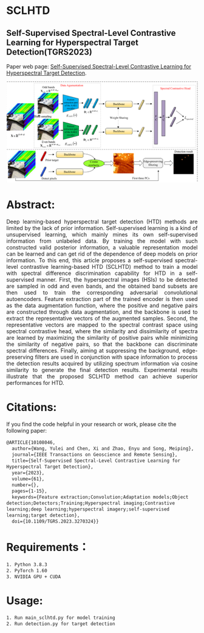 # SCLHTD

## Self-Supervised Spectral-Level Contrastive Learning for Hyperspectral Target Detection(TGRS2023)

Paper web page: [Self-Supervised Spectral-Level Contrastive Learning for Hyperspectral Target Detection](https://ieeexplore.ieee.org/document/10108046).

![SCLHTD](figure/SCLHTD.png)

# Abstract:

<p style="text-align: justify;">
    Deep learning-based hyperspectral target detection (HTD) methods are limited by the lack of prior information. Self-supervised learning is a kind of unsupervised learning, which mainly mines its own self-supervised information from unlabeled data. By training the model with such constructed valid posterior information, a valuable representation model can be learned and can get rid of the dependence of deep models on prior information. To this end, this article proposes a self-supervised spectral-level contrastive learning-based HTD (SCLHTD) method to train a model with spectral difference discrimination capability for HTD in a self-supervised manner. First, the hyperspectral images (HSIs) to be detected are sampled in odd and even bands, and the obtained band subsets are then used to train the corresponding adversarial convolutional autoencoders. Feature extraction part of the trained encoder is then used as the data augmentation function, where the positive and negative pairs are constructed through data augmentation, and the backbone is used to extract the representative vectors of the augmented samples. Second, the representative vectors are mapped to the spectral contrast space using spectral contrastive head, where the similarity and dissimilarity of spectra are learned by maximizing the similarity of positive pairs while minimizing the similarity of negative pairs, so that the backbone can discriminate spectral differences. Finally, aiming at suppressing the background, edge-preserving filters are used in conjunction with space information to process the detection results acquired by utilizing spectrum information via cosine similarity to generate the final detection results. Experimental results illustrate that the proposed SCLHTD method can achieve superior performances for HTD.
</p>


# Citations:

If you find the code helpful in your research or work, please cite the following paper:

```
@ARTICLE{10108046,
  author={Wang, Yulei and Chen, Xi and Zhao, Enyu and Song, Meiping},
  journal={IEEE Transactions on Geoscience and Remote Sensing}, 
  title={Self-Supervised Spectral-Level Contrastive Learning for Hyperspectral Target Detection}, 
  year={2023},
  volume={61},
  number={},
  pages={1-15},
  keywords={Feature extraction;Convolution;Adaptation models;Object detection;Detectors;Training;Hyperspectral imaging;Contrastive learning;deep learning;hyperspectral imagery;self-supervised learning;target detection},
  doi={10.1109/TGRS.2023.3270324}}
```

# Requirements：

```
1. Python 3.8.3
2. PyTorch 1.60
3. NVIDIA GPU + CUDA
```

# Usage:

```
1. Run main_sclhtd.py for model training
2. Run detection.py for target detection
```
